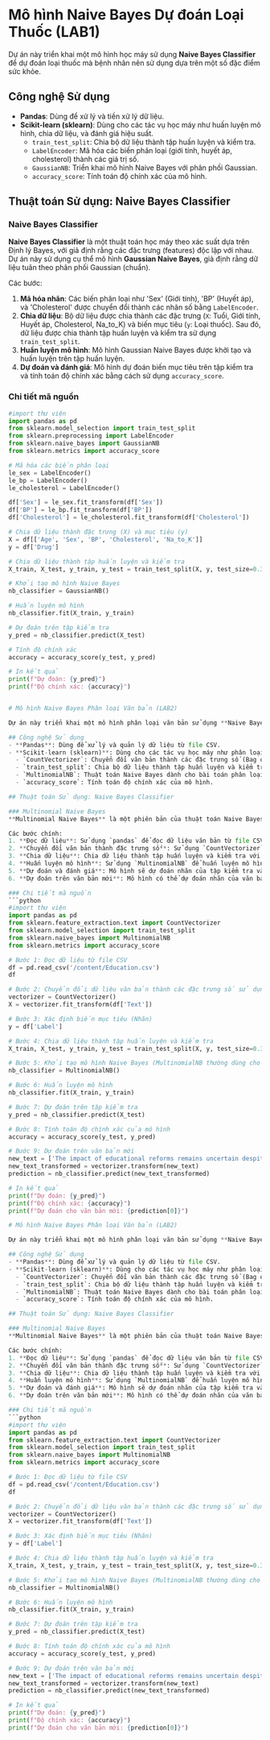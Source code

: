 # Mô hình Naive Bayes Dự đoán Loại Thuốc (LAB1)

Dự án này triển khai một mô hình học máy sử dụng **Naive Bayes Classifier** để dự đoán loại thuốc mà bệnh nhân nên sử dụng dựa trên một số đặc điểm sức khỏe.

## Công nghệ Sử dụng
- **Pandas**: Dùng để xử lý và tiền xử lý dữ liệu.
- **Scikit-learn (sklearn)**: Dùng cho các tác vụ học máy như huấn luyện mô hình, chia dữ liệu, và đánh giá hiệu suất.
  - `train_test_split`: Chia bộ dữ liệu thành tập huấn luyện và kiểm tra.
  - `LabelEncoder`: Mã hóa các biến phân loại (giới tính, huyết áp, cholesterol) thành các giá trị số.
  - `GaussianNB`: Triển khai mô hình Naive Bayes với phân phối Gaussian.
  - `accuracy_score`: Tính toán độ chính xác của mô hình.

## Thuật toán Sử dụng: Naive Bayes Classifier

### Naive Bayes Classifier
**Naive Bayes Classifier** là một thuật toán học máy theo xác suất dựa trên Định lý Bayes, với giả định rằng các đặc trưng (features) độc lập với nhau. Dự án này sử dụng cụ thể mô hình **Gaussian Naive Bayes**, giả định rằng dữ liệu tuân theo phân phối Gaussian (chuẩn).

Các bước:
1. **Mã hóa nhãn**: Các biến phân loại như 'Sex' (Giới tính), 'BP' (Huyết áp), và 'Cholesterol' được chuyển đổi thành các nhãn số bằng `LabelEncoder`.
2. **Chia dữ liệu**: Bộ dữ liệu được chia thành các đặc trưng (`X`: Tuổi, Giới tính, Huyết áp, Cholesterol, Na_to_K) và biến mục tiêu (`y`: Loại thuốc). Sau đó, dữ liệu được chia thành tập huấn luyện và kiểm tra sử dụng `train_test_split`.
3. **Huấn luyện mô hình**: Mô hình Gaussian Naive Bayes được khởi tạo và huấn luyện trên tập huấn luyện.
4. **Dự đoán và đánh giá**: Mô hình dự đoán biến mục tiêu trên tập kiểm tra và tính toán độ chính xác bằng cách sử dụng `accuracy_score`.

### Chi tiết mã nguồn
```python
#import thư viện
import pandas as pd
from sklearn.model_selection import train_test_split
from sklearn.preprocessing import LabelEncoder
from sklearn.naive_bayes import GaussianNB
from sklearn.metrics import accuracy_score

# Mã hóa các biến phân loại
le_sex = LabelEncoder()
le_bp = LabelEncoder()
le_cholesterol = LabelEncoder()

df['Sex'] = le_sex.fit_transform(df['Sex'])
df['BP'] = le_bp.fit_transform(df['BP'])
df['Cholesterol'] = le_cholesterol.fit_transform(df['Cholesterol'])

# Chia dữ liệu thành đặc trưng (X) và mục tiêu (y)
X = df[['Age', 'Sex', 'BP', 'Cholesterol', 'Na_to_K']]
y = df['Drug']

# Chia dữ liệu thành tập huấn luyện và kiểm tra
X_train, X_test, y_train, y_test = train_test_split(X, y, test_size=0.3, random_state=42)

# Khởi tạo mô hình Naive Bayes
nb_classifier = GaussianNB()

# Huấn luyện mô hình
nb_classifier.fit(X_train, y_train)

# Dự đoán trên tập kiểm tra
y_pred = nb_classifier.predict(X_test)

# Tính độ chính xác
accuracy = accuracy_score(y_test, y_pred)

# In kết quả
print(f"Dự đoán: {y_pred}")
print(f"Độ chính xác: {accuracy}")


# Mô hình Naive Bayes Phân loại Văn bản (LAB2)

Dự án này triển khai một mô hình phân loại văn bản sử dụng **Naive Bayes Classifier** (MultinomialNB) để dự đoán nhãn của các văn bản giáo dục.

## Công nghệ Sử dụng
- **Pandas**: Dùng để xử lý và quản lý dữ liệu từ file CSV.
- **Scikit-learn (sklearn)**: Dùng cho các tác vụ học máy như phân loại văn bản, huấn luyện mô hình, và đánh giá hiệu suất.
  - `CountVectorizer`: Chuyển đổi văn bản thành các đặc trưng số (Bag of Words) để sử dụng trong mô hình.
  - `train_test_split`: Chia bộ dữ liệu thành tập huấn luyện và kiểm tra.
  - `MultinomialNB`: Thuật toán Naive Bayes dành cho bài toán phân loại văn bản.
  - `accuracy_score`: Tính toán độ chính xác của mô hình.

## Thuật toán Sử dụng: Naive Bayes Classifier

### Multinomial Naive Bayes
**Multinomial Naive Bayes** là một phiên bản của thuật toán Naive Bayes thường được sử dụng cho các bài toán phân loại văn bản, đặc biệt với dữ liệu dạng túi từ (Bag of Words). Nó giả định rằng tần số xuất hiện của từ trong văn bản tuân theo phân phối đa thức (Multinomial Distribution).

Các bước chính:
1. **Đọc dữ liệu**: Sử dụng `pandas` để đọc dữ liệu văn bản từ file CSV.
2. **Chuyển đổi văn bản thành đặc trưng số**: Sử dụng `CountVectorizer` để chuyển đổi văn bản thành các giá trị số đại diện cho tần số xuất hiện của từ.
3. **Chia dữ liệu**: Chia dữ liệu thành tập huấn luyện và kiểm tra với tỷ lệ 70:30.
4. **Huấn luyện mô hình**: Sử dụng `MultinomialNB` để huấn luyện mô hình trên dữ liệu huấn luyện.
5. **Dự đoán và đánh giá**: Mô hình sẽ dự đoán nhãn của tập kiểm tra và độ chính xác được tính bằng `accuracy_score`.
6. **Dự đoán trên văn bản mới**: Mô hình có thể dự đoán nhãn của văn bản mới được cung cấp.

### Chi tiết mã nguồn
```python
#import thư viện
import pandas as pd
from sklearn.feature_extraction.text import CountVectorizer
from sklearn.model_selection import train_test_split
from sklearn.naive_bayes import MultinomialNB
from sklearn.metrics import accuracy_score

# Bước 1: Đọc dữ liệu từ file CSV
df = pd.read_csv('/content/Education.csv')
df

# Bước 2: Chuyển đổi dữ liệu văn bản thành các đặc trưng số sử dụng CountVectorizer (Bag of Words)
vectorizer = CountVectorizer()
X = vectorizer.fit_transform(df['Text'])

# Bước 3: Xác định biến mục tiêu (Nhãn)
y = df['Label']

# Bước 4: Chia dữ liệu thành tập huấn luyện và kiểm tra
X_train, X_test, y_train, y_test = train_test_split(X, y, test_size=0.3, random_state=42)

# Bước 5: Khởi tạo mô hình Naive Bayes (MultinomialNB thường dùng cho phân loại văn bản)
nb_classifier = MultinomialNB()

# Bước 6: Huấn luyện mô hình
nb_classifier.fit(X_train, y_train)

# Bước 7: Dự đoán trên tập kiểm tra
y_pred = nb_classifier.predict(X_test)

# Bước 8: Tính toán độ chính xác của mô hình
accuracy = accuracy_score(y_test, y_pred)

# Bước 9: Dự đoán trên văn bản mới
new_text = ['The impact of educational reforms remains uncertain despite extensive research.']
new_text_transformed = vectorizer.transform(new_text)
prediction = nb_classifier.predict(new_text_transformed)

# In kết quả
print(f"Dự đoán: {y_pred}")
print(f"Độ chính xác: {accuracy}")
print(f"Dự đoán cho văn bản mới: {prediction[0]}")

# Mô hình Naive Bayes Phân loại Văn bản (LAB2)

Dự án này triển khai một mô hình phân loại văn bản sử dụng **Naive Bayes Classifier** (MultinomialNB) để dự đoán nhãn của các văn bản giáo dục.

## Công nghệ Sử dụng
- **Pandas**: Dùng để xử lý và quản lý dữ liệu từ file CSV.
- **Scikit-learn (sklearn)**: Dùng cho các tác vụ học máy như phân loại văn bản, huấn luyện mô hình, và đánh giá hiệu suất.
  - `CountVectorizer`: Chuyển đổi văn bản thành các đặc trưng số (Bag of Words) để sử dụng trong mô hình.
  - `train_test_split`: Chia bộ dữ liệu thành tập huấn luyện và kiểm tra.
  - `MultinomialNB`: Thuật toán Naive Bayes dành cho bài toán phân loại văn bản.
  - `accuracy_score`: Tính toán độ chính xác của mô hình.

## Thuật toán Sử dụng: Naive Bayes Classifier

### Multinomial Naive Bayes
**Multinomial Naive Bayes** là một phiên bản của thuật toán Naive Bayes thường được sử dụng cho các bài toán phân loại văn bản, đặc biệt với dữ liệu dạng túi từ (Bag of Words). Nó giả định rằng tần số xuất hiện của từ trong văn bản tuân theo phân phối đa thức (Multinomial Distribution).

Các bước chính:
1. **Đọc dữ liệu**: Sử dụng `pandas` để đọc dữ liệu văn bản từ file CSV.
2. **Chuyển đổi văn bản thành đặc trưng số**: Sử dụng `CountVectorizer` để chuyển đổi văn bản thành các giá trị số đại diện cho tần số xuất hiện của từ.
3. **Chia dữ liệu**: Chia dữ liệu thành tập huấn luyện và kiểm tra với tỷ lệ 70:30.
4. **Huấn luyện mô hình**: Sử dụng `MultinomialNB` để huấn luyện mô hình trên dữ liệu huấn luyện.
5. **Dự đoán và đánh giá**: Mô hình sẽ dự đoán nhãn của tập kiểm tra và độ chính xác được tính bằng `accuracy_score`.
6. **Dự đoán trên văn bản mới**: Mô hình có thể dự đoán nhãn của văn bản mới được cung cấp.

### Chi tiết mã nguồn
```python
#import thư viện
import pandas as pd
from sklearn.feature_extraction.text import CountVectorizer
from sklearn.model_selection import train_test_split
from sklearn.naive_bayes import MultinomialNB
from sklearn.metrics import accuracy_score

# Bước 1: Đọc dữ liệu từ file CSV
df = pd.read_csv('/content/Education.csv')
df

# Bước 2: Chuyển đổi dữ liệu văn bản thành các đặc trưng số sử dụng CountVectorizer (Bag of Words)
vectorizer = CountVectorizer()
X = vectorizer.fit_transform(df['Text'])

# Bước 3: Xác định biến mục tiêu (Nhãn)
y = df['Label']

# Bước 4: Chia dữ liệu thành tập huấn luyện và kiểm tra
X_train, X_test, y_train, y_test = train_test_split(X, y, test_size=0.3, random_state=42)

# Bước 5: Khởi tạo mô hình Naive Bayes (MultinomialNB thường dùng cho phân loại văn bản)
nb_classifier = MultinomialNB()

# Bước 6: Huấn luyện mô hình
nb_classifier.fit(X_train, y_train)

# Bước 7: Dự đoán trên tập kiểm tra
y_pred = nb_classifier.predict(X_test)

# Bước 8: Tính toán độ chính xác của mô hình
accuracy = accuracy_score(y_test, y_pred)

# Bước 9: Dự đoán trên văn bản mới
new_text = ['The impact of educational reforms remains uncertain despite extensive research.']
new_text_transformed = vectorizer.transform(new_text)
prediction = nb_classifier.predict(new_text_transformed)

# In kết quả
print(f"Dự đoán: {y_pred}")
print(f"Độ chính xác: {accuracy}")
print(f"Dự đoán cho văn bản mới: {prediction[0]}")
